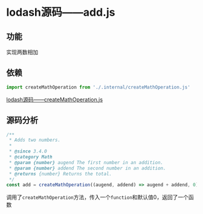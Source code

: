 # lodash源码——add.js

## 功能

实现两数相加

## 依赖

```js
import createMathOperation from './.internal/createMathOperation.js'
```
[lodash源码——createMathOperation.js](internal/createMathOperation.md)


## 源码分析
```js
/**
 * Adds two numbers.
 *
 * @since 3.4.0
 * @category Math
 * @param {number} augend The first number in an addition.
 * @param {number} addend The second number in an addition.
 * @returns {number} Returns the total.
 */
const add = createMathOperation((augend, addend) => augend + addend, 0)
```

调用了`createMathOperation`方法，传入一个`function`和默认值0，返回了一个函数
